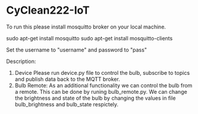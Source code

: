 # CyClean222-IoT
To run this please install mosquitto broker on your local machine.

sudo apt-get install mosquitto
sudo apt-get install mosquitto-clients

Set the username to "username" and password to "pass"

Description:
1. Device 
  Please run device.py file to control the bulb, subscribe to topics and publish data back to the MQTT broker.
2. Bulb Remote:
  As an additional functionality we can control the bulb from a remote. This can be done by runing bulb_remote.py. We can change the brightness and state of the bulb by changing the values in file bulb_brightness and bulb_state respictely.
